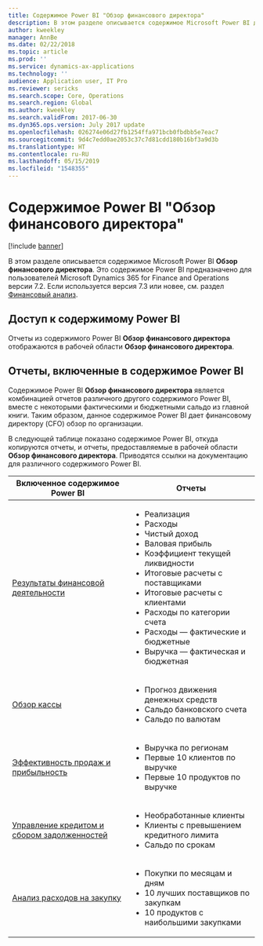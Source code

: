 ```yaml
---
title: Содержимое Power BI "Обзор финансового директора"
description: В этом разделе описывается содержимое Microsoft Power BI для обзора финансового директора.
author: kweekley
manager: AnnBe
ms.date: 02/22/2018
ms.topic: article
ms.prod: ''
ms.service: dynamics-ax-applications
ms.technology: ''
audience: Application user, IT Pro
ms.reviewer: sericks
ms.search.scope: Core, Operations
ms.search.region: Global
ms.author: kweekley
ms.search.validFrom: 2017-06-30
ms.dyn365.ops.version: July 2017 update
ms.openlocfilehash: 026274e06d27fb1254ffa971bcb0fbdbb5e7eac7
ms.sourcegitcommit: 9d4c7edd0ae2053c37c7d81cdd180b16bf3a9d3b
ms.translationtype: HT
ms.contentlocale: ru-RU
ms.lasthandoff: 05/15/2019
ms.locfileid: "1548355"
---
```

# <a name="cfo-overview-power-bi-content"></a>Содержимое Power BI "Обзор финансового директора"

[!include [banner](../includes/banner.md)] 

В этом разделе описывается содержимое Microsoft Power BI **Обзор финансового директора**. Это содержимое Power BI предназначено для пользователей Microsoft Dynamics 365 for Finance and Operations версии 7.2. Если используется версия 7.3 или новее, см. раздел [Финансовый анализ](financial-insights.md).

## <a name="accessing-the-power-bi-content"></a>Доступ к содержимому Power BI

Отчеты из содержимого Power BI **Обзор финансового директора** отображаются в рабочей области **Обзор финансового директора**.

## <a name="reports-that-are-included-in-the-power-bi-content"></a>Отчеты, включенные в содержимое Power BI
Содержимое Power BI **Обзор финансового директора** является комбинацией отчетов различного другого содержимого Power BI, вместе с некоторыми фактическими и бюджетными сальдо из главной книги. Таким образом, данное содержимое Power BI дает финансовому директору (CFO) обзор по организации.

В следующей таблице показано содержимое Power BI, откуда копируются отчеты, и отчеты, предоставляемые в рабочей области **Обзор финансового директора**. Приводятся ссылки на документацию для различного содержимого Power BI.

| Включенное содержимое Power BI | Отчеты |
|-----------------------------------|---------|
| [Результаты финансовой деятельности](financial-performance-power-bi-content-pack.md) | <ul><li>Реализация</li><li>Расходы</li><li>Чистый доход</li><li>Валовая прибыль</li><li>Коэффициент текущей ликвидности</li><li>Итоговые расчеты с поставщиками</li><li>Итоговые расчеты с клиентами</li><li>Расходы по категории счета</li><li>Расходы — фактические и бюджетные</li><li>Выручка — фактическая и бюджетная</li></ul> |
| [Обзор кассы](../../financials/cash-bank-management/Cash-Overview-Power-BI-content.md) | <ul><li>Прогноз движения денежных средств</li><li>Сальдо банковского счета</li><li>Сальдо по валютам</li></ul> |
| [Эффективность продаж и прибыльность](sales-profitability-performance-content-pack.md) | <ul><li>Выручка по регионам</li><li>Первые 10 клиентов по выручке</li><li>Первые 10 продуктов по выручке</li></ul> |
| [Управление кредитом и сбором задолженностей](../../financials/accounts-receivable/credit-collections-power-bi.md) | <ul><li>Необработанные клиенты</li><li>Клиенты с превышением кредитного лимита</li><li>Сальдо по срокам</li></ul> |
| [Анализ расходов на закупку](../../financials/accounts-receivable/credit-collections-power-bi.md) | <ul><li>Покупки по месяцам и дням</li><li>10 лучших поставщиков по закупкам</li><li>10 продуктов с наибольшими закупками</li></ul> |

